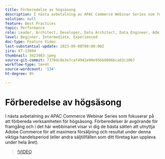 ```yaml
---
title: Förberedelse av högsäsong
description: I nästa avbetalning av APAC Commerce Webinar Series som fokuserar på att förbereda verksamheten för högsäsong. Förberedelser är avgörande för framgång och i det här webbinariet visar vi dig de bästa sätten att utnyttja Adobe Commerce för att maximera försäljning och resultat under denna viktiga handelsperiod (eller andra säljtillfällen som ditt företag kan uppleva under hela året).
solution: null
feature: Best Practices
topic: Performance
role: Leader, Architect, Developer, Data Architect, Data Engineer, Admin, User
level: Beginner, Intermediate, Experienced
doc-type: Feature Video
last-substantial-update: 2023-09-08T00:00:00Z
jira: KT-13894
thumbnail: 3423983.jpeg
source-git-commit: 7378dc0e3e7caf4942e90e95668806bca03c1067
workflow-type: tm+mt
source-wordcount: '134'
ht-degree: 0%

---
```



# Förberedelse av högsäsong

I nästa avbetalning av APAC Commerce Webinar Series som fokuserar på att förbereda verksamheten för högsäsong. Förberedelser är avgörande för framgång och i det här webbinariet visar vi dig de bästa sätten att utnyttja Adobe Commerce för att maximera försäljning och resultat under denna viktiga handelsperiod (eller andra säljtillfällen som ditt företag kan uppleva under hela året).

>[!VIDEO](https://video.tv.adobe.com/v/3423983/?learn=on)
